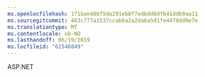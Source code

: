 ```yaml
---
ms.openlocfilehash: 171bae486f5da291eb8f7edbdd8df641ddb9aa11
ms.sourcegitcommit: 483c777a1537ccab6a2a2da6a5d1fe4470dd0e7e
ms.translationtype: MT
ms.contentlocale: nb-NO
ms.lasthandoff: 06/19/2019
ms.locfileid: "61546849"
---
```

ASP.NET